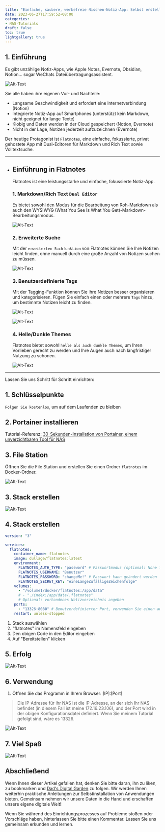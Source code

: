 ```yaml
---
title: "Einfache, saubere, werbefreie Nischen-Notiz-App: Selbst erstelltes Tutorial für Flatnotes auf NAS"
date: 2023-06-27T17:59:52+08:00
categories:
- NAS-Tutorials
draft: false
toc: true
lightgallery: true
---
```


## 1. Einführung

Es gibt unzählige Notiz-Apps, wie Apple Notes, Evernote, Obsidian, Notion... sogar WeChats Dateiübertragungsassistent.

![Alt-Text](https://img-nasdaddy.liuxingoo.cn/img/202306060920807.png "Bild")

Sie alle haben ihre eigenen Vor- und Nachteile:

- Langsame Geschwindigkeit und erfordert eine Internetverbindung (Notion)
- Integrierte Notiz-App auf Smartphones (unterstützt kein Markdown, nicht geeignet für lange Texte)
- Klobig und Daten werden in der Cloud gespeichert (Notion, Evernote)
- Nicht in der Lage, Notizen jederzeit aufzuzeichnen (Evernote)

Der heutige Protagonist ist `Flatnotes`, eine einfache, fokussierte, privat gehostete App mit Dual-Editoren für Markdown und Rich Text sowie Volltextsuche.

---

- ## Einführung in Flatnotes

  Flatnotes ist eine leistungsstarke und einfache, fokussierte Notiz-App.

  ### 1. Markdown/Rich Text `Dual Editor`

  Es bietet sowohl den Modus für die Bearbeitung von Roh-Markdown als auch den WYSIWYG (What You See Is What You Get)-Markdown-Bearbeitungsmodus.

  ![Alt-Text](https://img-nasdaddy.liuxingoo.cn/img/202306060923631.png "Bild")


  ### 2. Erweiterte Suche

  Mit der `erweiterten Suchfunktion` von Flatnotes können Sie Ihre Notizen leicht finden, ohne manuell durch eine große Anzahl von Notizen suchen zu müssen.

  ![Alt-Text](https://img-nasdaddy.liuxingoo.cn/img/202306060924617.png "Bild")

  ### 3. Benutzerdefinierte Tags

  Mit der Tagging-Funktion können Sie Ihre Notizen besser organisieren und kategorisieren. Fügen Sie einfach einen oder mehrere `Tags` hinzu, um bestimmte Notizen leicht zu finden.

  ![Alt-Text](https://img-nasdaddy.liuxingoo.cn/img/202306060929248.png "Bild")

  ![Alt-Text](https://img-nasdaddy.liuxingoo.cn/img/202306060929310.png "Bild")

  ### 4. Helle/Dunkle Themes

  Flatnotes bietet sowohl `helle als auch dunkle Themes`, um Ihren Vorlieben gerecht zu werden und Ihre Augen auch nach langfristiger Nutzung zu schonen.

  ![Alt-Text](https://img-nasdaddy.liuxingoo.cn/img/202306060930206.png "Bild")

---

Lassen Sie uns Schritt für Schritt einrichten:

## 1. Schlüsselpunkte

`Folgen Sie kostenlos`, um auf dem Laufenden zu bleiben

## 2. Portainer installieren

Tutorial-Referenz:
[30-Sekunden-Installation von Portainer, einem unverzichtbaren Tool für NAS](/how-to-install-portainer-in-nas/)

##  3. File Station

Öffnen Sie die File Station und erstellen Sie einen Ordner `flatnotes` im Docker-Ordner.

![Alt-Text](https://img-nasdaddy.liuxingoo.cn/img/202306060936127.png "Bild")

## 3. Stack erstellen

![Alt-Text](https://mariushosting.com/wp-content/uploads/2022/08/1-Synology-Portainer-Add-Stack.png "Bild")

## 4. Stack erstellen

```yaml
version: "3"

services:
  flatnotes:
    container_name: flatnotes
    image: dullage/flatnotes:latest
    environment:
      FLATNOTES_AUTH_TYPE: "password" # Passwortmodus (optional: None für kein Passwort, TOTP)
      FLATNOTES_USERNAME: "Benutzer"
      FLATNOTES_PASSWORD: "changeMe!" # Passwort kann geändert werden
      FLATNOTES_SECRET_KEY: "eineLangeZufälligeZeichenfolge"
    volumes:
      - "/volume1/docker/flatnotes:/app/data"
      # - "./index:/app/data/.flatnotes"  
      # Optional: vorhandenes Notizverzeichnis angeben
    ports:
      - "13326:8080" # Benutzerdefinierter Port, verwenden Sie einen anderen Port als andere
    restart: unless-stopped
```

1. Stack auswählen
2. "flatnotes" im Namensfeld eingeben
3. Den obigen Code in den Editor eingeben
4. Auf "Bereitstellen" klicken

## 5. Erfolg

![Alt-Text](https://mariushosting.com/wp-content/uploads/2023/02/Excalidraw-Synology-NAS-Set-up-3.png "Bild")



## 6. Verwendung

1. Öffnen Sie das Programm in Ihrem Browser: [IP]:[Port]

> Die IP-Adresse für Ihr NAS ist die IP-Adresse, an der sich Ihr NAS befindet (in diesem Fall ist meine 172.16.23.106), und der Port wird in der obigen Konfigurationsdatei definiert. Wenn Sie meinem Tutorial gefolgt sind, wäre es 13326.

![Alt-Text](https://img-nasdaddy.liuxingoo.cn/img/202306060944832.png "Bild")

## 7. Viel Spaß

![Alt-Text](https://img-nasdaddy.liuxingoo.cn/img/202306060944583.png "Bild")

## Abschließend

Wenn Ihnen dieser Artikel gefallen hat, denken Sie bitte daran, ihn zu liken, zu bookmarken und [Dad's Digital Garden](https://nasdaddy.com) zu folgen. Wir werden Ihnen weiterhin praktische Anleitungen zur Selbstinstallation von Anwendungen bieten. Gemeinsam nehmen wir unsere Daten in die Hand und erschaffen unsere eigene digitale Welt!

Wenn Sie während des Einrichtungsprozesses auf Probleme stoßen oder Vorschläge haben, hinterlassen Sie bitte einen Kommentar. Lassen Sie uns gemeinsam erkunden und lernen.